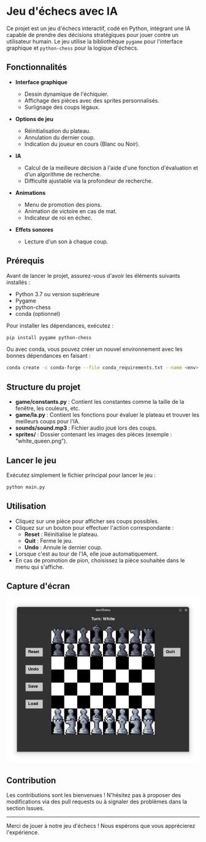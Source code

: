 # Jeu d'échecs avec IA

Ce projet est un jeu d'échecs interactif, codé en Python, intégrant une IA capable de prendre des décisions stratégiques pour jouer contre un utilisateur humain. Le jeu utilise la bibliothèque `pygame` pour l'interface graphique et `python-chess` pour la logique d'échecs.

## Fonctionnalités

- **Interface graphique**
  - Dessin dynamique de l'échiquier.
  - Affichage des pièces avec des sprites personnalisés.
  - Surlignage des coups légaux.

- **Options de jeu**
  - Réinitialisation du plateau.
  - Annulation du dernier coup.
  - Indication du joueur en cours (Blanc ou Noir).

- **IA**
  - Calcul de la meilleure décision à l'aide d'une fonction d'évaluation et d'un algorithme de recherche.
  - Difficulté ajustable via la profondeur de recherche.

- **Animations**
  - Menu de promotion des pions.
  - Animation de victoire en cas de mat.
  - Indicateur de roi en échec.

- **Effets sonores**
  - Lecture d'un son à chaque coup.

## Prérequis

Avant de lancer le projet, assurez-vous d'avoir les éléments suivants installés :

- Python 3.7 ou version supérieure
- Pygame
- python-chess
- conda (optionnel)

Pour installer les dépendances, exécutez :

```bash
pip install pygame python-chess
```

Ou avec conda, vous pouvez créer un nouvel environnement avec les bonnes dépendances en faisant :

```bash
conda create -c conda-forge --file conda_requirements.txt --name <env>
```


## Structure du projet

- **game/constants.py** : Contient les constantes comme la taille de la fenêtre, les couleurs, etc.
- **game/Ia.py** : Contient les fonctions pour évaluer le plateau et trouver les meilleurs coups pour l'IA.
- **sounds/sound.mp3** : Fichier audio joué lors des coups.
- **sprites/** : Dossier contenant les images des pièces (exemple : "white_queen.png").

## Lancer le jeu

Exécutez simplement le fichier principal pour lancer le jeu :

```bash
python main.py
```

## Utilisation

- Cliquez sur une pièce pour afficher ses coups possibles.
- Cliquez sur un bouton pour effectuer l'action correspondante :
  - **Reset** : Réinitialise le plateau.
  - **Quit** : Ferme le jeu.
  - **Undo** : Annule le dernier coup.
- Lorsque c'est au tour de l'IA, elle joue automatiquement.
- En cas de promotion de pion, choisissez la pièce souhaitée dans le menu qui s'affiche.

## Capture d'écran

![alt text](image.png)

## Contribution

Les contributions sont les bienvenues ! N'hésitez pas à proposer des modifications via des pull requests ou à signaler des problèmes dans la section Issues.

---

Merci de jouer à notre jeu d'échecs ! Nous espérons que vous apprécierez l'expérience.


